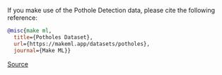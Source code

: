 If you make use of the Pothole Detection data, please cite the following reference:

``` bibtex
@misc{make ml,
  title={Potholes Dataset},
  url={https://makeml.app/datasets/potholes},
  journal={Make ML}}
```

[Source](https://www.kaggle.com/datasets/andrewmvd/pothole-detection/)